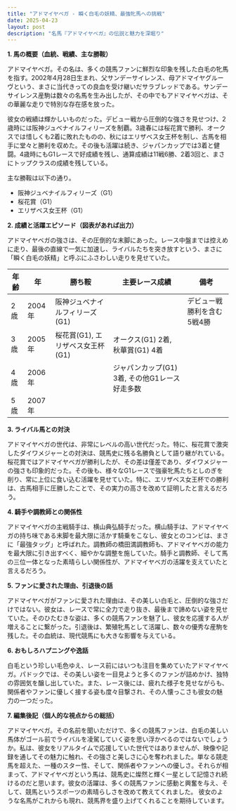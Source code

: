 ```yaml
---
title: "アドマイヤベガ - 瞬く白毛の妖精、最強牝馬への挑戦"
date: 2025-04-23
layout: post
description: "名馬『アドマイヤベガ』の伝説と魅力を深堀り"
---
```


**1. 馬の概要（血統、戦績、主な勝鞍）**

アドマイヤベガ。その名は、多くの競馬ファンに鮮烈な印象を残した白毛の牝馬を指す。2002年4月28日生まれ、父サンデーサイレンス、母アドマイヤグルーヴという、まさに当代きっての良血を受け継いだサラブレッドである。サンデーサイレンス産駒は数々の名馬を生み出したが、その中でもアドマイヤベガは、その華麗な走りで特別な存在感を放った。

彼女の戦績は輝かしいものだった。デビュー戦から圧倒的な強さを見せつけ、2歳時には阪神ジュベナイルフィリーズを制覇。3歳春には桜花賞で勝利、オークスでは惜しくも2着に敗れたものの、秋にはエリザベス女王杯を制し、古馬を相手に堂々と勝利を収めた。その後も活躍は続き、ジャパンカップでは3着と健闘。4歳時にもG1レースで好成績を残し、通算成績は11戦6勝、2着3回と、まさにトップクラスの成績を残している。

主な勝鞍は以下の通り。

* 阪神ジュベナイルフィリーズ（G1）
* 桜花賞（G1）
* エリザベス女王杯（G1）


**2. 成績と活躍エピソード（図表があれば出力）**

アドマイヤベガの強さは、その圧倒的な末脚にあった。レース中盤までは控えめに走り、最後の直線で一気に加速し、ライバルたちを突き放すという、まさに「瞬く白毛の妖精」と呼ぶにふさわしい走りを見せていた。

| 年齢 | 年 | 勝ち鞍 | 主要レース成績 | 備考 |
|---|---|---|---|---|
| 2歳 | 2004年 | 阪神ジュベナイルフィリーズ(G1) |  | デビュー戦勝利を含む5戦4勝 |
| 3歳 | 2005年 | 桜花賞(G1), エリザベス女王杯(G1) | オークス(G1) 2着, 秋華賞(G1) 4着 |  |
| 4歳 | 2006年 |  | ジャパンカップ(G1) 3着, その他G1レース好走多数 |  |
| 5歳 | 2007年 |  |  |  |


**3. ライバル馬との対決**

アドマイヤベガの世代は、非常にレベルの高い世代だった。特に、桜花賞で激突したダイワメジャーとの対決は、競馬史に残る名勝負として語り継がれている。桜花賞ではアドマイヤベガが勝利したが、その差は僅差であり、ダイワメジャーの強さも印象的だった。その後も、様々なG1レースで強豪牝馬たちとしのぎを削り、常に上位に食い込む活躍を見せていた。特に、エリザベス女王杯での勝利は、古馬相手に圧勝したことで、その実力の高さを改めて証明したと言えるだろう。


**4. 騎手や調教師との関係性**

アドマイヤベガの主戦騎手は、横山典弘騎手だった。横山騎手は、アドマイヤベガの持ち味である末脚を最大限に活かす騎乗をこなし、彼女とのコンビは、まさに「最強タッグ」と呼ばれた。調教師の橋田満調教師も、アドマイヤベガの能力を最大限に引き出すべく、細やかな調整を施していた。騎手と調教師、そして馬の三位一体となった素晴らしい関係性が、アドマイヤベガの活躍を支えていたと言えるだろう。


**5. ファンに愛された理由、引退後の話**

アドマイヤベガがファンに愛された理由は、その美しい白毛と、圧倒的な強さだけではない。彼女は、レースで常に全力で走り抜き、最後まで諦めない姿を見せていた。そのひたむきな姿は、多くの競馬ファンを魅了し、彼女を応援する人が増えることに繋がった。引退後は、繁殖牝馬として活躍し、数々の優秀な産駒を残した。その血統は、現代競馬にも大きな影響を与えている。


**6. おもしろハプニングや逸話**

白毛という珍しい毛色ゆえ、レース前にはいつも注目を集めていたアドマイヤベガ。パドックでは、その美しい姿を一目見ようと多くのファンが詰めかけ、独特の雰囲気を醸し出していた。また、レース後には、疲れた様子を見せながらも、関係者やファンに優しく接する姿も度々目撃され、その人懐っこさも彼女の魅力の一つだった。


**7. 編集後記（個人的な視点からの総括）**

アドマイヤベガ。その名前を聞いただけで、多くの競馬ファンは、白毛の美しい馬体がゴール前でライバルを凌駕していく姿を思い浮かべるのではないでしょうか。私は、彼女をリアルタイムで応援していた世代ではありませんが、映像や記録を通してその魅力に触れ、その強さと美しさに心を奪われました。単なる競走馬を超えた、一種のスター性、そして、関係者やファンへの優しさ。それらが相まって、アドマイヤベガという馬は、競馬史に燦然と輝く一星として記憶され続けるのだと思います。彼女の活躍は、多くの競馬ファンに感動と興奮を与え、そして、競馬というスポーツの素晴らしさを改めて教えてくれました。  彼女のような名馬がこれからも現れ、競馬界を盛り上げてくれることを期待しています。
